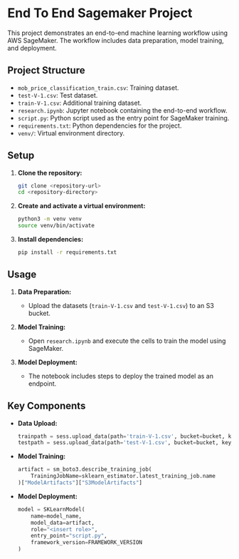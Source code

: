 # End To End Sagemaker Project

This project demonstrates an end-to-end machine learning workflow using AWS SageMaker. The workflow includes data preparation, model training, and deployment.

## Project Structure

- `mob_price_classification_train.csv`: Training dataset.
- `test-V-1.csv`: Test dataset.
- `train-V-1.csv`: Additional training dataset.
- `research.ipynb`: Jupyter notebook containing the end-to-end workflow.
- `script.py`: Python script used as the entry point for SageMaker training.
- `requirements.txt`: Python dependencies for the project.
- `venv/`: Virtual environment directory.

## Setup

1. **Clone the repository:**
    ```sh
    git clone <repository-url>
    cd <repository-directory>
    ```

2. **Create and activate a virtual environment:**
    ```sh
    python3 -m venv venv
    source venv/bin/activate
    ```

3. **Install dependencies:**
    ```sh
    pip install -r requirements.txt
    ```

## Usage

1. **Data Preparation:**
    - Upload the datasets (`train-V-1.csv` and `test-V-1.csv`) to an S3 bucket.

2. **Model Training:**
    - Open `research.ipynb` and execute the cells to train the model using SageMaker.

3. **Model Deployment:**
    - The notebook includes steps to deploy the trained model as an endpoint.

## Key Components

- **Data Upload:**
    ```python
    trainpath = sess.upload_data(path='train-V-1.csv', bucket=bucket, key_prefix=sk_prefix)
    testpath = sess.upload_data(path='test-V-1.csv', bucket=bucket, key_prefix=sk_prefix)
    ```

- **Model Training:**
    ```python
    artifact = sm_boto3.describe_training_job(
        TrainingJobName=sklearn_estimator.latest_training_job.name
    )["ModelArtifacts"]["S3ModelArtifacts"]
    ```

- **Model Deployment:**
    ```python
    model = SKLearnModel(
        name=model_name,
        model_data=artifact,
        role="<insert role>",
        entry_point="script.py",
        framework_version=FRAMEWORK_VERSION
    )
    ```
